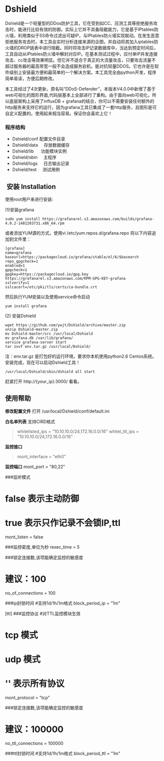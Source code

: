 # Dshield

Dshield是一个轻量型的DDos防护工具，它在受到如CC、压测工具等拒绝服务攻击时，能进行比较有效的防御。实际上它并不具备阻截能力，它是基于IPtables防火墙，利用类似于SS命令过滤出可疑IP，与IPtables防火墙实现联动。在发生恶意拒绝服务攻击时，本工具会实时分析连接来源的企图，并自动将其加入iptables防火墙的DROP链表中进行阻截。同时将攻击IP记录数据库中，当达到预定时间后，工具自动从IPtables防火墙中解封对应IP。在基本测试过程中，应付单IP并发连接攻击、cc攻击等效果明显。但它并不适合于真正的大流量攻击，只要攻击流量不超过服务器的最高带宽一般不会造成服务宕机，能对抗轻量DDOS。它也许是在软件级别上安装最方便和最简单的一个解决方案。本工具完全由python开发，程序简单易读，方便后期修改。

本工具经过了4次更新，原名叫“DDoS-Defender”，本版本V4.0.0中新增了基于web可视化的图形界面,代码层基本上全部进行了重构。由于面向web可视化，所以底层架构上采用了influxDB + grafana的结合，你可以不需要安装任何额外的http服务来支持它的运行，因为grafana工具已集成了一套http服务，且图形是可自定义配置的。使用起来相当容易。保证你会喜欢上它！

### 程序结构
* Dshield/conf     配置文件目录
* Dshield/data     存放数据缓存
* Dshield/lib      功能模块实例
* Dshield/sbin     主程序
* Dshield/logs     日志输出记录
* Dshield/test     测试用例

##  安装 Installation

使用root用户来进行安装:

(1)安装grafana
```shell
sudo yum install https://grafanarel.s3.amazonaws.com/builds/grafana-4.0.2-1481203731.x86_64.rpm
```

或者添加YUM源的方式，使用vi /etc/yum.repos.d/grafana.repo 将以下内容追加到文件里：
```shell
[grafana]
name=grafana
baseurl=https://packagecloud.io/grafana/stable/el/6/$basearch
repo_gpgcheck=1
enabled=1
gpgcheck=1
gpgkey=https://packagecloud.io/gpg.key https://grafanarel.s3.amazonaws.com/RPM-GPG-KEY-grafana
sslverify=1
sslcacert=/etc/pki/tls/certs/ca-bundle.crt
```
然后执行YUM安装以及使用service命令启动
```shell
yum install grafana
```

(2) 安装Dshield
```shell
wget https://github.com/ywjt/Dshield/archive/master.zip
unzip Dshield-master.zip
mv Dshield-master/src /usr/local/Dshield
mv grafana.db /var/lib/grafana/
service grafana-server start
tar zxvf env.tar.gz /usr/local/Dshield/
```
注：env.tar.gz 是打包好的运行环境，要求你本机使用python2.6 Centos系统。
安装完成，现在可以启动Dshield工具！
```shell
/usr/local/Dshield/sbin/dshield all start
```
赶紧打开 http://{your_ip}:3000/ 看看。

## 使用帮助

**修改配置文件**
打开 /usr/local/Dshield/conf/default.ini


**白名单列表**
支持CIRD格式 
> whitelisted_ips = "10.10.10.0/24,172.16.0.0/16"
> whitel_ttl_ips = "10.10.10.0/24,172.16.0.0/16"

**监控接口**
> mont_interface = "eth0"

**监控端口**
mont_port = "80,22"

###监听模式
# false 表示主动防御
# true  表示只作记录不会锁IP,ttl
mont_listen = false

###监控密度,单位为秒
rexec_time = 5

###锁定连接数,该项能确定监控的敏感度
# 建议：100
no_of_connections = 100

###ip封锁时间
#支持1d/1h/1m格式
block_period_ip = "1m"

[ttl]
###监控协议
#对TTL监控模块生效
# tcp 模式
# udp 模式
# ''  表示所有协议
mont_protocol = "tcp"

###锁定连接数,该项能确定监控的敏感度
# 建议：100000
no_ttl_connections = 100000

###ttl封锁时间
#支持1d/1h/1m格式
block_period_ttl = "1m"
```

